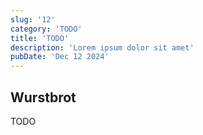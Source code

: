```yaml
---
slug: '12'
category: 'TODO'
title: 'TODO'
description: 'Lorem ipsum dolor sit amet'
pubDate: 'Dec 12 2024'
---
```




## Wurstbrot

TODO